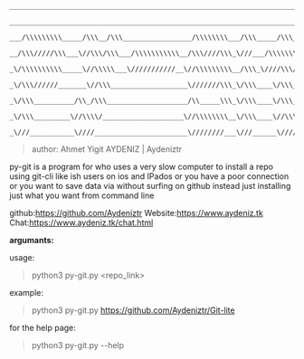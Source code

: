 ```
____________________________________________________________________________        
 ____________________________________________________________________________       
  ___/\\\\\\\\\_____/\\\__/\\\_________________/\\\\\\\\___/\\\_____/\\\______      
   __/\\\/////\\\___\//\\\/\\\___/\\\\\\\\\\\__/\\\////\\\_\///___/\\\\\\\\\\\_     
    _\/\\\\\\\\\\_____\//\\\\\___\///////////__\//\\\\\\\\\__/\\\_\////\\\////__    
     _\/\\\//////_______\//\\\___________________\///////\\\_\/\\\____\/\\\______   
      _\/\\\__________/\\_/\\\____________________/\\_____\\\_\/\\\____\/\\\_/\\__  
       _\/\\\_________\//\\\\/____________________\//\\\\\\\\__\/\\\____\//\\\\\___ 
        _\///___________\////_______________________\////////___\///______\/////____
``` 
 >author: Ahmet Yigit AYDENIZ | Aydeniztr
 
 py-git is a program for who uses a very slow computer to install a repo using git-cli 
 like ish users on ios and IPados or you have a poor connection or you want to save data
 via without surfing on github instead just installing just what you want from command line
 
 github:https://github.com/Aydeniztr
 Website:https://www.aydeniz.tk
 Chat:https://www.aydeniz.tk/chat.html
 
 __argumants:__
 
 usage:
 >python3 py-git.py <repo_link>
 
 example:
 >python3 py-git.py https://github.com/Aydeniztr/Git-lite
 
 
 for the help page:
 >python3 py-git.py --help

